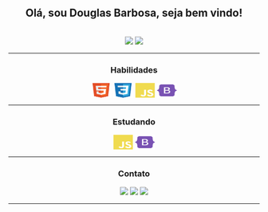 <h2 align="center">Olá, sou Douglas Barbosa, seja bem vindo!</h2>

<br>

<div align="center">
    <img height="150" src="https://github-readme-stats.vercel.app/api?username=douglasbarbosz&show_icons=true&theme=dracula&include_all_commits=true&count_private=true"/>
    <img height="150" src="https://github-readme-stats.vercel.app/api/top-langs/?username=douglasbarbosz&layout=compact&langs_count=7&theme=dracula"/>
</div>

<hr>
  
<div align="center">
    <h3>Habilidades</h3>
    <img align="center" alt="Logo-HTML" height="30" width="40" src="https://raw.githubusercontent.com/devicons/devicon/master/icons/html5/html5-original.svg">
    <img align="center" alt="Logo-CSS" height="30" width="40" src="https://raw.githubusercontent.com/devicons/devicon/master/icons/css3/css3-original.svg">
    <img align="center" alt="Logo-Js" height="30" width="40" src="https://raw.githubusercontent.com/devicons/devicon/master/icons/javascript/javascript-plain.svg">
    <img align="center" alt="Logo-trap" height="30" width="40" src="https://raw.githubusercontent.com/devicons/devicon/master/icons/bootstrap/bootstrap-plain.svg">
</div>

<hr>

<div align="center">
    <h3>Estudando</h3>
    <img align="center" alt="Logo-Js" height="30" width="40" src="https://raw.githubusercontent.com/devicons/devicon/master/icons/javascript/javascript-plain.svg">
    <img align="center" alt="Logo-trap" height="30" width="40" src="https://raw.githubusercontent.com/devicons/devicon/master/icons/bootstrap/bootstrap-plain.svg">
</div>

<hr>
  
<div align="center"> 
    <h3>Contato</h3>
    <a href="https://www.linkedin.com/in/douglasbarbosz/" target="_blank"><img src="https://img.shields.io/badge/-LinkedIn-%230077B5?style=for-the-badge&logo=linkedin&logoColor=white" target="_blank"></a>
    <a href = "mailto:douglasapbarbosa2002@gmail.com"><img src="https://img.shields.io/badge/-Gmail-%23333?style=for-the-badge&logo=gmail&logoColor=white" target="_blank"></a>
    <a href="https://www.instagram.com/douglasbarbosz/" target="_blank"><img src="https://img.shields.io/badge/-Instagram-%23E4405F?style=for-the-badge&logo=instagram&logoColor=white" target="_blank"></a>
</div>
 
<hr>
